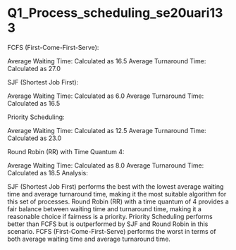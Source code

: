 # Q1_Process_scheduling_se20uari133
FCFS (First-Come-First-Serve):

Average Waiting Time: Calculated as 16.5
Average Turnaround Time: Calculated as 27.0
    
SJF (Shortest Job First):

Average Waiting Time: Calculated as 6.0
Average Turnaround Time: Calculated as 16.5
    
Priority Scheduling:

Average Waiting Time: Calculated as 12.5
Average Turnaround Time: Calculated as 23.0
    
Round Robin (RR) with Time Quantum 4:

Average Waiting Time: Calculated as 8.0
Average Turnaround Time: Calculated as 18.5
Analysis:

SJF (Shortest Job First) performs the best with the lowest average waiting time and average turnaround time, making it the most suitable algorithm for this set of processes.
Round Robin (RR) with a time quantum of 4 provides a fair balance between waiting time and turnaround time, making it a reasonable choice if fairness is a priority.
Priority Scheduling performs better than FCFS but is outperformed by SJF and Round Robin in this scenario.
FCFS (First-Come-First-Serve) performs the worst in terms of both average waiting time and average turnaround time.
